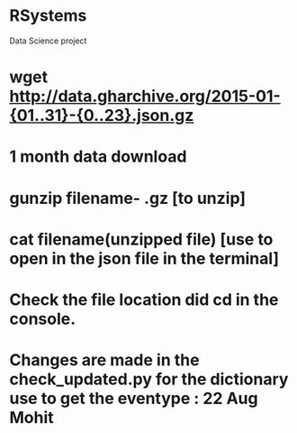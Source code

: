 # RSystems
Data Science project
# wget http://data.gharchive.org/2015-01-{01..31}-{0..23}.json.gz
# 1 month data download
# gunzip filename- .gz [to unzip]
# cat filename(unzipped file) [use to open in the json file in the terminal]
# Check the file location did cd in the console.
# Changes are made in the check_updated.py for the dictionary use to get the eventype : 22 Aug Mohit 
